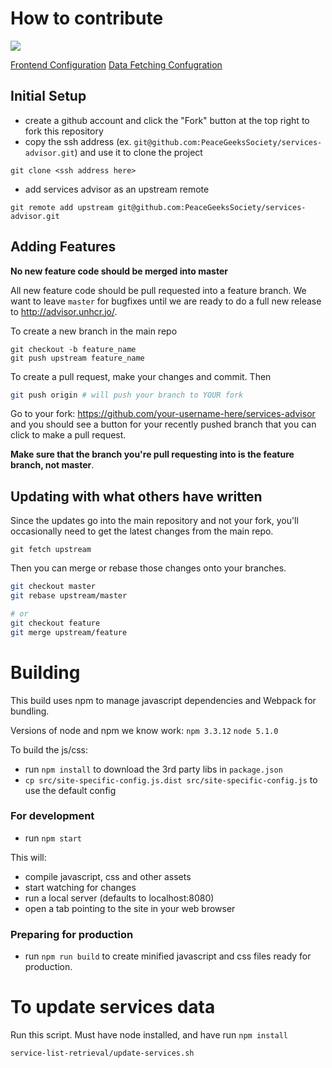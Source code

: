 # How to contribute
<a href="https://zenhub.com"><img src="https://raw.githubusercontent.com/ZenHubIO/support/master/zenhub-badge.png"></a>

[Frontend Configuration](docs/frontend-configuration.md)
[Data Fetching Confugration](docs/datafetch-configuration.md)

## Initial Setup
- create a github account and click the "Fork" button at the top right to fork this repository
- copy the ssh address (ex. `git@github.com:PeaceGeeksSociety/services-advisor.git`) and use it to clone the project
```
git clone <ssh address here>
```
- add services advisor as an upstream remote
```
git remote add upstream git@github.com:PeaceGeeksSociety/services-advisor.git
```

## Adding Features
**No new feature code should be merged into master**

All new feature code should be pull requested into a feature branch. We want to leave `master` for bugfixes until we are ready to do a full new release to http://advisor.unhcr.jo/.

To create a new branch in the main repo
```
git checkout -b feature_name
git push upstream feature_name
```

To create a pull request, make your changes and commit. Then
```bash
git push origin # will push your branch to YOUR fork
```
Go to your fork: https://github.com/your-username-here/services-advisor and you should see a button for your recently pushed branch that you can click to make a pull request.

**Make sure that the branch you're pull requesting into is the feature branch, not master**.

## Updating with what others have written
Since the updates go into the main repository and not your fork, you'll occasionally need to get the latest changes from the main repo.
```
git fetch upstream
```
Then you can merge or rebase those changes onto your branches.
```bash
git checkout master
git rebase upstream/master

# or
git checkout feature
git merge upstream/feature
```

# Building

This build uses npm to manage javascript dependencies and Webpack for bundling.

Versions of node and npm we know work:
`npm 3.3.12`
`node 5.1.0`

To build the js/css:

- run `npm install` to download the 3rd party libs in `package.json`
- `cp src/site-specific-config.js.dist src/site-specific-config.js` to use the default config

### For development
- run `npm start`

This will:

- compile javascript, css and other assets
- start watching for changes
- run a local server (defaults to localhost:8080)
- open a tab pointing to the site in your web browser

### Preparing for production
- run `npm run build` to create minified javascript and css files ready for production.

# To update services data
Run this script. Must have node installed, and have run `npm install`
```bash
service-list-retrieval/update-services.sh
```
